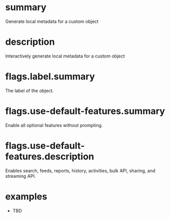 # summary

Generate local metadata for a custom object

# description

Interactively generate local metadata for a custom object

# flags.label.summary

The label of the object.

# flags.use-default-features.summary

Enable all optional features without prompting.

# flags.use-default-features.description

Enables search, feeds, reports, history, activities, bulk API, sharing, and streaming API.

# examples

- TBD
